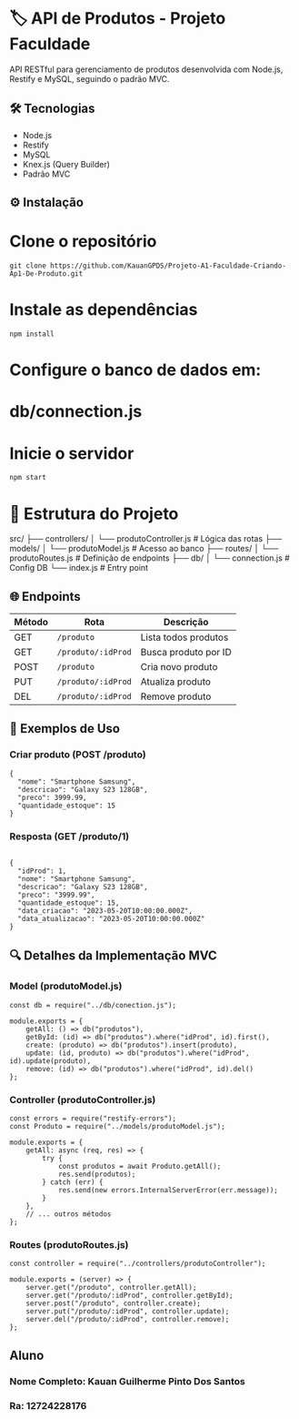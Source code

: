 # 🏷️ API de Produtos - Projeto Faculdade

API RESTful para gerenciamento de produtos desenvolvida com Node.js, Restify e MySQL, seguindo o padrão MVC.

## 🛠️ Tecnologias
- Node.js
- Restify
- MySQL
- Knex.js (Query Builder)
- Padrão MVC

## ⚙️ Instalação


# Clone o repositório
```
git clone https://github.com/KauanGPDS/Projeto-A1-Faculdade-Criando-Ap1-De-Produto.git
```
# Instale as dependências
```
npm install
```

# Configure o banco de dados em:
# db/connection.js

# Inicie o servidor
```
npm start
```

# 📂 Estrutura do Projeto
src/
├── controllers/
│ └── produtoController.js # Lógica das rotas
├── models/
│ └── produtoModel.js # Acesso ao banco
├── routes/
│ └── produtoRoutes.js # Definição de endpoints
├── db/
│ └── connection.js # Config DB
└── index.js # Entry point


## 🌐 Endpoints

| Método | Rota               | Descrição                  |
|--------|--------------------|----------------------------|
| GET    | `/produto`         | Lista todos produtos       |
| GET    | `/produto/:idProd` | Busca produto por ID       |
| POST   | `/produto`         | Cria novo produto          |
| PUT    | `/produto/:idProd` | Atualiza produto           |
| DEL    | `/produto/:idProd` | Remove produto             |

## 📝 Exemplos de Uso

### Criar produto (POST /produto)
```
{
  "nome": "Smartphone Samsung",
  "descricao": "Galaxy S23 128GB",
  "preco": 3999.99,
  "quantidade_estoque": 15
}
```
### Resposta (GET /produto/1)
```

{
  "idProd": 1,
  "nome": "Smartphone Samsung",
  "descricao": "Galaxy S23 128GB",
  "preco": "3999.99",
  "quantidade_estoque": 15,
  "data_criacao": "2023-05-20T10:00:00.000Z",
  "data_atualizacao": "2023-05-20T10:00:00.000Z"
}
```

## 🔍 Detalhes da Implementação MVC

### Model (produtoModel.js)
```
const db = require("../db/conection.js");

module.exports = {
    getAll: () => db("produtos"),
    getById: (id) => db("produtos").where("idProd", id).first(),
    create: (produto) => db("produtos").insert(produto),
    update: (id, produto) => db("produtos").where("idProd", id).update(produto),
    remove: (id) => db("produtos").where("idProd", id).del()
};
```
### Controller (produtoController.js)
```
const errors = require("restify-errors");
const Produto = require("../models/produtoModel.js");

module.exports = {
    getAll: async (req, res) => {
        try {
            const produtos = await Produto.getAll();
            res.send(produtos);
        } catch (err) {
            res.send(new errors.InternalServerError(err.message));
        }
    },
    // ... outros métodos
};
```
### Routes (produtoRoutes.js)

```
const controller = require("../controllers/produtoController");

module.exports = (server) => {
    server.get("/produto", controller.getAll);
    server.get("/produto/:idProd", controller.getById);
    server.post("/produto", controller.create);
    server.put("/produto/:idProd", controller.update);
    server.del("/produto/:idProd", controller.remove);
};
```

## Aluno

### Nome Completo: Kauan Guilherme Pinto Dos Santos
### Ra: 12724228176